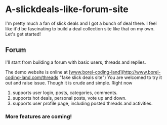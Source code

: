 # A-slickdeals-like-forum-site
I'm pretty much a fan of slick deals and I got a bunch of deal there. I feel like it'd be fascinating to build a deal collection site like that on my own. Let's get started!

## Forum
I'll start from building a forum with basic users, threads and replies.

The demo website is online at [www.borei-coding-land](http://www.borei-coding-land.com/threads "fake slick deals site")
You are welcomed to try it out and raise issue. Though it is crude and simple.
Right now 
1. supports user login, posts, categories, comments.
2. supports hot deals, personal posts, vote up and down.
3. supports user profile page, including posted threads and activities.

### More features are coming!